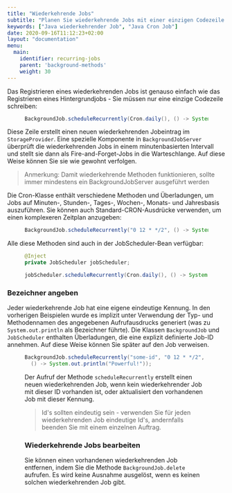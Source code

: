 ```yaml
---
title: "Wiederkehrende Jobs"
subtitle: "Planen Sie wiederkehrende Jobs mit einer einzigen Codezeile unter Verwendung eines beliebigen CRON-Ausdrucks."
keywords: ["Java wiederkehrender Job", "Java Cron Job"]
date: 2020-09-16T11:12:23+02:00
layout: "documentation"
menu: 
  main: 
    identifier: recurring-jobs
    parent: 'background-methods'
    weight: 30
---
```

Das Registrieren eines wiederkehrenden Jobs ist genauso einfach wie das Registrieren eines Hintergrundjobs - Sie müssen nur eine einzige Codezeile schreiben:

<figure>

```java
BackgroundJob.scheduleRecurrently(Cron.daily(), () -> System.out.println("Einfach!"));
```
</figure>

Diese Zeile erstellt einen neuen wiederkehrenden Jobeintrag im `StorageProvider`. Eine spezielle Komponente in `BackgroundJobServer` überprüft die wiederkehrenden Jobs in einem minutenbasierten Intervall und stellt sie dann als Fire-and-Forget-Jobs in die Warteschlange. Auf diese Weise können Sie sie wie gewohnt verfolgen.

> Anmerkung: Damit wiederkehrende Methoden funktionieren, sollte immer mindestens ein BackgroundJobServer ausgeführt werden

Die Cron-Klasse enthält verschiedene Methoden und Überladungen, um Jobs auf Minuten-, Stunden-, Tages-, Wochen-, Monats- und Jahresbasis auszuführen. Sie können auch Standard-CRON-Ausdrücke verwenden, um einen komplexeren Zeitplan anzugeben:

<figure>

```java
BackgroundJob.scheduleRecurrently("0 12 * */2", () -> System.out.println("Stark!"));
```
</figure>


Alle diese Methoden sind auch in der JobScheduler-Bean verfügbar:

<figure>

```java
@Inject
private JobScheduler jobScheduler;

jobScheduler.scheduleRecurrently(Cron.daily(), () -> System.out.println("Einfach!"));
```
</figure>

### Bezeichner angeben
Jeder wiederkehrende Job hat eine eigene eindeutige Kennung. In den vorherigen Beispielen wurde es implizit unter Verwendung der Typ- und Methodennamen des angegebenen Aufrufausdrucks generiert (was zu `System.out.println` als Bezeichner führte). Die Klassen `BackgroundJob` und `JobScheduler` enthalten Überladungen, die eine explizit definierte Job-ID annehmen. Auf diese Weise können Sie später auf den Job verweisen.

<figure>

```java
BackgroundJob.scheduleRecurrently("some-id", "0 12 * */2",
  () -> System.out.println("Powerful!"));
```

Der Aufruf der Methode `scheduleRecurrently` erstellt einen neuen wiederkehrenden Job, wenn kein wiederkehrender Job mit dieser ID vorhanden ist, oder aktualisiert den vorhandenen Job mit dieser Kennung.

> Id's sollten eindeutig sein - verwenden Sie für jeden wiederkehrenden Job eindeutige Id's, andernfalls beenden Sie mit einem einzelnen Auftrag.

### Wiederkehrende Jobs bearbeiten
Sie können einen vorhandenen wiederkehrenden Job entfernen, indem Sie die Methode `BackgroundJob.delete` aufrufen. Es wird keine Ausnahme ausgelöst, wenn es keinen solchen wiederkehrenden Job gibt.
